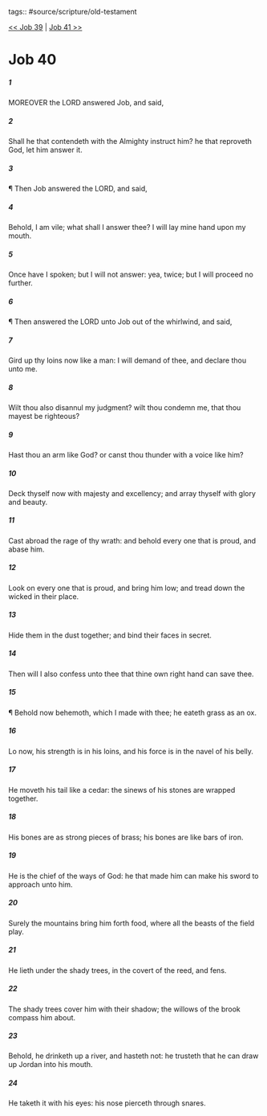 tags:: #source/scripture/old-testament

[<< Job 39](/Old_Testament/18_Job/Job_39.md) | [Job 41 >>](/Old_Testament/18_Job/Job_41.md)

# Job 40

##### 1

MOREOVER the LORD answered Job, and said,

##### 2

Shall he that contendeth with the Almighty instruct him? he that reproveth God, let him answer it.

##### 3

¶ Then Job answered the LORD, and said,

##### 4

Behold, I am vile; what shall I answer thee? I will lay mine hand upon my mouth.

##### 5

Once have I spoken; but I will not answer: yea, twice; but I will proceed no further.

##### 6

¶ Then answered the LORD unto Job out of the whirlwind, and said,

##### 7

Gird up thy loins now like a man: I will demand of thee, and declare thou unto me.

##### 8

Wilt thou also disannul my judgment? wilt thou condemn me, that thou mayest be righteous?

##### 9

Hast thou an arm like God? or canst thou thunder with a voice like him?

##### 10

Deck thyself now with majesty and excellency; and array thyself with glory and beauty.

##### 11

Cast abroad the rage of thy wrath: and behold every one that is proud, and abase him.

##### 12

Look on every one that is proud, and bring him low; and tread down the wicked in their place.

##### 13

Hide them in the dust together; and bind their faces in secret.

##### 14

Then will I also confess unto thee that thine own right hand can save thee.

##### 15

¶ Behold now behemoth, which I made with thee; he eateth grass as an ox.

##### 16

Lo now, his strength is in his loins, and his force is in the navel of his belly.

##### 17

He moveth his tail like a cedar: the sinews of his stones are wrapped together.

##### 18

His bones are as strong pieces of brass; his bones are like bars of iron.

##### 19

He is the chief of the ways of God: he that made him can make his sword to approach unto him.

##### 20

Surely the mountains bring him forth food, where all the beasts of the field play.

##### 21

He lieth under the shady trees, in the covert of the reed, and fens.

##### 22

The shady trees cover him with their shadow; the willows of the brook compass him about.

##### 23

Behold, he drinketh up a river, and hasteth not: he trusteth that he can draw up Jordan into his mouth.

##### 24

He taketh it with his eyes: his nose pierceth through snares.
